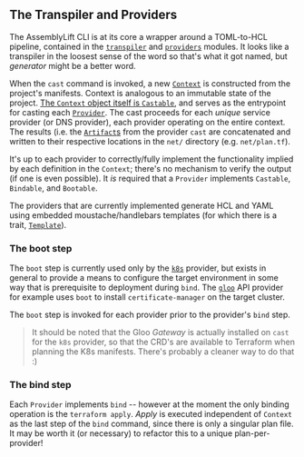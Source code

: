 The Transpiler and Providers
-----------------------------

The AssemblyLift CLI is at its core a wrapper around a TOML-to-HCL pipeline, contained in the [`transpiler`](../cli/src/transpiler) 
and [`providers`](../cli/src/providers) modules. It looks like a transpiler in the loosest sense of the word so that's what it 
got named, but _generator_ might be a better word.

When the `cast` command is invoked, a new [`Context`](../cli/src/transpiler/context.rs) is constructed from the project's 
manifests. Context is analogous to an immutable state of the project. 
[The `Context` object itself is `Castable`](../cli/src/transpiler/context.rs#L183), and serves as the entrypoint 
for casting each [`Provider`](../cli/src/providers/mod.rs#L57). The cast proceeds for each _unique_ service provider (or DNS provider), each provider 
operating on the entire context. The results (i.e. the [`Artifact`s](../cli/src/transpiler/mod.rs#L51) from the provider `cast` are concatenated and written 
to their respective locations in the `net/` directory (e.g. `net/plan.tf`).

It's up to each provider to correctly/fully implement the functionality implied by each definition in the `Context`; there's 
no mechanism to verify the output (if one is even possible). It _is_ required that a `Provider` implements `Castable`, 
`Bindable`, and `Bootable`.

The providers that are currently implemented generate HCL and YAML using embedded moustache/handlebars templates 
(for which there is a trait, [`Template`](../cli/src/transpiler/mod.rs#L40)).

### The boot step
The `boot` step is currently used only by the [`k8s`](../cli/src/providers/k8s.rs) provider, but exists in general to provide a means to configure the 
target environment in some way that is prerequisite to deployment during `bind`. The [`gloo`](../cli/src/providers/gloo/mod.rs) API provider for example uses 
`boot` to install `certificate-manager` on the target cluster. 

The `boot` step is invoked for each provider prior to the provider's `bind` step.

> It should be noted that the Gloo _Gateway_ is actually installed on `cast` for the `k8s` provider, so that the 
> CRD's are available to Terraform when planning the K8s manifests. There's probably a cleaner way to do that :)

### The bind step
Each `Provider` implements `bind` -- however at the moment the only binding operation is the `terraform apply`. _Apply_
is executed independent of `Context` as the last step of the `bind` command, since there is only a singular plan file. 
It may be worth it (or necessary) to refactor this to a unique plan-per-provider!